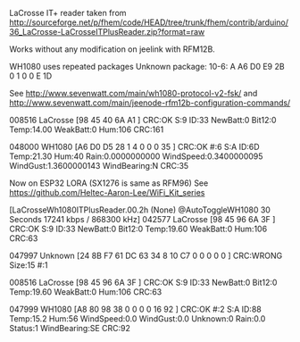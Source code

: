 LaCrosse IT+ reader
taken from http://sourceforge.net/p/fhem/code/HEAD/tree/trunk/fhem/contrib/arduino/36_LaCrosse-LaCrosseITPlusReader.zip?format=raw

Works without any modification on jeelink with RFM12B.

WH1080 uses repeated packages
Unknown package: 10-6: A A6 D0 E9 2B 0 1 0 0 E 1D 

See http://www.sevenwatt.com/main/wh1080-protocol-v2-fsk/
and
http://www.sevenwatt.com/main/jeenode-rfm12b-configuration-commands/

008516 LaCrosse [98 45 40 6A A1 ] CRC:OK S:9 ID:33 NewBatt:0 Bit12:0 Temp:14.00 WeakBatt:0 Hum:106 CRC:161


048000 WH1080 [A6 D0 D5 28 1 4 0 0 0 35 ] CRC:OK #:6 S:A ID:6D Temp:21.30 Hum:40 Rain:0.0000000000 WindSpeed:0.3400000095 WindGust:1.3600000143 WindBearing:N   CRC:35

Now on ESP32 LORA (SX1276 is same as RFM96) 
See https://github.com/Heltec-Aaron-Lee/WiFi_Kit_series

[LaCrosseWh1080ITPlusReader.00.2h (None) @AutoToggleWH1080 30 Seconds 17241 kbps / 868300 kHz]
042577 LaCrosse [98 45 96 6A 3F ] CRC:OK S:9 ID:33 NewBatt:0 Bit12:0 Temp:19.60 WeakBatt:0 Hum:106 CRC:63

047997 Unknown [24 8B F7 61 DC 63 34 8 10 C7 0 0 0 0 0 ] CRC:WRONG Size:15 #:1

008516 LaCrosse [98 45 96 6A 3F ] CRC:OK S:9 ID:33 NewBatt:0 Bit12:0 Temp:19.60 WeakBatt:0 Hum:106 CRC:63

047999 WH1080 [A8 80 98 38 0 0 0 0 16 92 ] CRC:OK #:2 S:A ID:88 Temp:15.2 Hum:56 WindSpeed:0.0 WindGust:0.0 Unknown:0 Rain:0.0 Status:1 WindBearing:SE  CRC:92




